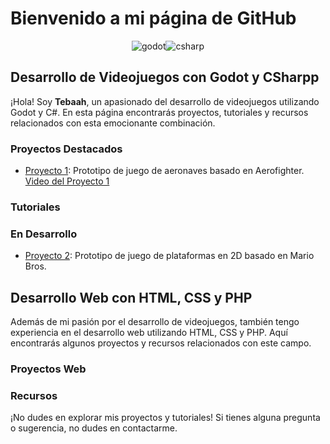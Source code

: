 # Bienvenido a mi página de GitHub

<div style="display: flex; justify-content: center;">
    <img src="https://i.ibb.co/0ZRFKkG/godot.png" alt="godot" border="0">
    <img src="https://i.ibb.co/N992CTx/csharp.png" alt="csharp" border="0">
</div>

## Desarrollo de Videojuegos con Godot y CSharpp

¡Hola! Soy **Tebaah**, un apasionado del desarrollo de videojuegos utilizando Godot y C#. En esta página encontrarás proyectos, tutoriales y recursos relacionados con esta emocionante combinación.

### Proyectos Destacados

- [Proyecto 1](https://github.com/Tebaah/2DPlatform-Prototype-Plane): Prototipo de juego de aeronaves basado en Aerofighter.<br>
    [Video del Proyecto 1](https://youtu.be/itYwRR3zjK0 "Video del Proyecto 1")

### Tutoriales

<!-- - [Tutorial 1](enlace-al-tutorial-1): Descripción del tutorial 1.
- [Tutorial 2](enlace-al-tutorial-2): Descripción del tutorial 2.
- [Tutorial 3](enlace-al-tutorial-3): Descripción del tutorial 3. -->

### En Desarrollo

- [Proyecto 2](https://github.com/Tebaah/2D-platform-classic): Prototipo de juego de plataformas en 2D basado en Mario Bros.<br>


## Desarrollo Web con HTML, CSS y PHP

Además de mi pasión por el desarrollo de videojuegos, también tengo experiencia en el desarrollo web utilizando HTML, CSS y PHP. Aquí encontrarás algunos proyectos y recursos relacionados con este campo.

### Proyectos Web

<!-- - [Proyecto Web 1](enlace-al-proyecto-web-1): Breve descripción del proyecto web 1.
- [Proyecto Web 2](enlace-al-proyecto-web-2): Breve descripción del proyecto web 2.
- [Proyecto Web 3](enlace-al-proyecto-web-3): Breve descripción del proyecto web 3. -->

### Recursos

<!-- - [Recurso 1](enlace-al-recurso-1): Descripción del recurso 1.
- [Recurso 2](enlace-al-recurso-2): Descripción del recurso 2.
- [Recurso 3](enlace-al-recurso-3): Descripción del recurso 3. -->

¡No dudes en explorar mis proyectos y tutoriales! Si tienes alguna pregunta o sugerencia, no dudes en contactarme.
